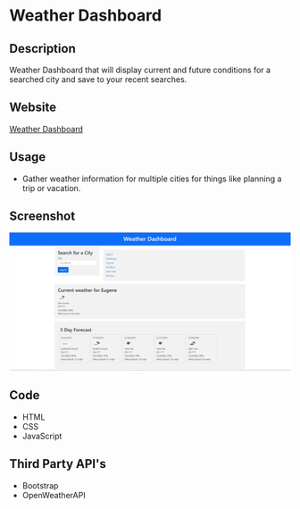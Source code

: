 # Weather Dashboard

## Description
Weather Dashboard that will display current and future conditions for a searched city and save to your recent searches. 

## Website
[Weather Dashboard](https://spamdalfz.github.io/weather-dashboard/)

## Usage
- Gather weather information for multiple cities for things like planning a trip or vacation.

## Screenshot
![Alt text](/assets/images/screenshot.JPG)

## Code 
* HTML
* CSS
* JavaScript

## Third Party API's
* Bootstrap
* OpenWeatherAPI